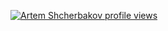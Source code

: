 [![Artem Shcherbakov profile views](https://u8views.com/api/v1/github/profiles/11134693/views/day-week-month-total-count.svg)](https://u8views.com/github/Security2431)
